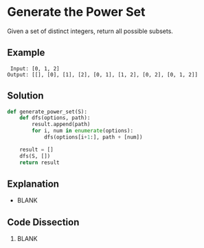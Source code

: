 # Generate the Power Set
Given a set of distinct integers, return all possible subsets.

## Example
```
 Input: [0, 1, 2]
Output: [[], [0], [1], [2], [0, 1], [1, 2], [0, 2], [0, 1, 2]]
```

## Solution
```python
def generate_power_set(S):
    def dfs(options, path):
        result.append(path)
        for i, num in enumerate(options):
            dfs(options[i+1:], path + [num])

    result = []
    dfs(S, [])
    return result
```

## Explanation
* BLANK

## Code Dissection
1. BLANK